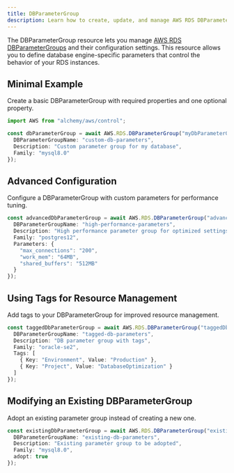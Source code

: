 ```yaml
---
title: DBParameterGroup
description: Learn how to create, update, and manage AWS RDS DBParameterGroups using Alchemy Cloud Control.
---
```



The DBParameterGroup resource lets you manage [AWS RDS DBParameterGroups](https://docs.aws.amazon.com/rds/latest/userguide/) and their configuration settings. This resource allows you to define database engine-specific parameters that control the behavior of your RDS instances.

## Minimal Example

Create a basic DBParameterGroup with required properties and one optional property.

```ts
import AWS from "alchemy/aws/control";

const dbParameterGroup = await AWS.RDS.DBParameterGroup("myDbParameterGroup", {
  DBParameterGroupName: "custom-db-parameters",
  Description: "Custom parameter group for my database",
  Family: "mysql8.0"
});
```

## Advanced Configuration

Configure a DBParameterGroup with custom parameters for performance tuning.

```ts
const advancedDbParameterGroup = await AWS.RDS.DBParameterGroup("advancedDbParameterGroup", {
  DBParameterGroupName: "high-performance-parameters",
  Description: "High performance parameter group for optimized settings",
  Family: "postgres12",
  Parameters: {
    "max_connections": "200",
    "work_mem": "64MB",
    "shared_buffers": "512MB"
  }
});
```

## Using Tags for Resource Management

Add tags to your DBParameterGroup for improved resource management.

```ts
const taggedDbParameterGroup = await AWS.RDS.DBParameterGroup("taggedDbParameterGroup", {
  DBParameterGroupName: "tagged-db-parameters",
  Description: "DB parameter group with tags",
  Family: "oracle-se2",
  Tags: [
    { Key: "Environment", Value: "Production" },
    { Key: "Project", Value: "DatabaseOptimization" }
  ]
});
```

## Modifying an Existing DBParameterGroup

Adopt an existing parameter group instead of creating a new one.

```ts
const existingDbParameterGroup = await AWS.RDS.DBParameterGroup("existingDbParameterGroup", {
  DBParameterGroupName: "existing-db-parameters",
  Description: "Existing parameter group to be adopted",
  Family: "mysql8.0",
  adopt: true
});
```

